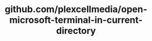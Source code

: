 ---
layout: post
title: github.com/plexcellmedia/open-microsoft-terminal-in-current-directory
categories: link
tags: [انگلیسی, گیت‌هاب, برنامه‌نویسی]
---